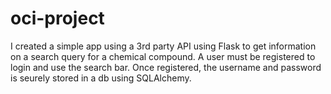 # oci-project

I created a simple app using a 3rd party API using Flask to get information on a search query for a chemical compound. 
A user must be registered to login and use the search bar. 
Once registered, the username and password is seurely stored in a db using SQLAlchemy. 
